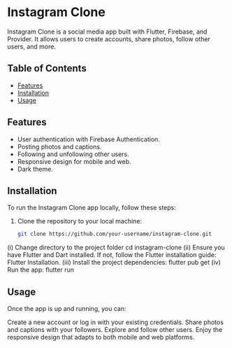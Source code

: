 # Instagram Clone

Instagram Clone is a social media app built with Flutter, Firebase, and Provider. It allows users to create accounts, share photos, follow other users, and more.

## Table of Contents

- [Features](#features)
- [Installation](#installation)
- [Usage](#usage)

## Features

- User authentication with Firebase Authentication.
- Posting photos and captions.
- Following and unfollowing other users.
- Responsive design for mobile and web.
- Dark theme.

## Installation

To run the Instagram Clone app locally, follow these steps:

1. Clone the repository to your local machine:

   ```bash
   git clone https://github.com/your-username/instagram-clone.git

 (i) Change directory to the project folder
    cd instagram-clone
 (ii) Ensure you have Flutter and Dart installed. If not, follow the Flutter installation guide: Flutter Installation.
 (iii) Install the project dependencies:
    flutter pub get
 (iv) Run the app:
    flutter run

## Usage
Once the app is up and running, you can:

Create a new account or log in with your existing credentials.
Share photos and captions with your followers.
Explore and follow other users.
Enjoy the responsive design that adapts to both mobile and web platforms.

